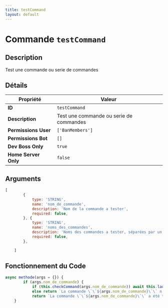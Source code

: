 ```yaml
---
title: testCommand
layout: default
---
```


# Commande `testCommand`

## Description

Test une commande ou serie de commandes

## Détails

| Propriété | Valeur |
| --- | --- |
| **ID** | `testCommand` |
| **Description** | Test une commande ou serie de commandes |
| **Permissions User** | `['BanMembers']` |
| **Permissions Bot** | `[]` |
| **Dev Boss Only** | `true` |
| **Home Server Only** | `false` |

## Arguments

```javascript
[
        {
            type: 'STRING',
            name: 'nom_de_commande',
            description: 'Nom de la commande a tester',
            required: false,
        }, {
            type: 'STRING',
            name: 'noms_des_commandes',
            description: 'Noms des commandes a tester, séparées par un espace',
            required: false,
        },

    ]
```

## Fonctionnement du Code

```javascript
async methode(args = {}) {
        if (args.nom_de_commande) {
            if (this.checkCommand(args.nom_de_commande)) await this.launchTestProcess(args.nom_de_commande);
            else return `La commande \`\`${args.nom_de_commande}\`\` n'existe pas ou n'as pas de test intégré`;
            return `La commande \`\`${args.nom_de_commande}\`\` a été testée`;
	}
```
